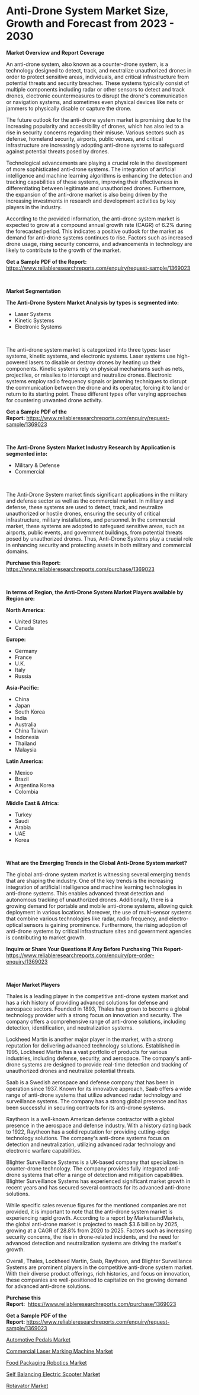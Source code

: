 <p><h1>Anti-Drone System Market Size, Growth and Forecast from 2023 - 2030</h1></p><p><strong>Market Overview and Report Coverage</strong></p>
<p><p>An anti-drone system, also known as a counter-drone system, is a technology designed to detect, track, and neutralize unauthorized drones in order to protect sensitive areas, individuals, and critical infrastructure from potential threats and security breaches. These systems typically consist of multiple components including radar or other sensors to detect and track drones, electronic countermeasures to disrupt the drone's communication or navigation systems, and sometimes even physical devices like nets or jammers to physically disable or capture the drone.</p><p>The future outlook for the anti-drone system market is promising due to the increasing popularity and accessibility of drones, which has also led to a rise in security concerns regarding their misuse. Various sectors such as defense, homeland security, airports, public venues, and critical infrastructure are increasingly adopting anti-drone systems to safeguard against potential threats posed by drones.</p><p>Technological advancements are playing a crucial role in the development of more sophisticated anti-drone systems. The integration of artificial intelligence and machine learning algorithms is enhancing the detection and tracking capabilities of these systems, improving their effectiveness in differentiating between legitimate and unauthorized drones. Furthermore, the expansion of the anti-drone market is also being driven by the increasing investments in research and development activities by key players in the industry.</p><p>According to the provided information, the anti-drone system market is expected to grow at a compound annual growth rate (CAGR) of 6.2% during the forecasted period. This indicates a positive outlook for the market as demand for anti-drone systems continues to rise. Factors such as increased drone usage, rising security concerns, and advancements in technology are likely to contribute to the growth of the market.</p></p>
<p><strong>Get a Sample PDF of the Report:</strong> <a href="https://www.reliableresearchreports.com/enquiry/request-sample/1369023">https://www.reliableresearchreports.com/enquiry/request-sample/1369023</a></p>
<p>&nbsp;</p>
<p><strong>Market Segmentation</strong></p>
<p><strong>The Anti-Drone System Market Analysis by types is segmented into:</strong></p>
<p><ul><li>Laser Systems</li><li>Kinetic Systems</li><li>Electronic Systems</li></ul></p>
<p>&nbsp;</p>
<p><p>The anti-drone system market is categorized into three types: laser systems, kinetic systems, and electronic systems. Laser systems use high-powered lasers to disable or destroy drones by heating up their components. Kinetic systems rely on physical mechanisms such as nets, projectiles, or missiles to intercept and neutralize drones. Electronic systems employ radio frequency signals or jamming techniques to disrupt the communication between the drone and its operator, forcing it to land or return to its starting point. These different types offer varying approaches for countering unwanted drone activity.</p></p>
<p><strong>Get a Sample PDF of the Report:</strong>&nbsp;<a href="https://www.reliableresearchreports.com/enquiry/request-sample/1369023">https://www.reliableresearchreports.com/enquiry/request-sample/1369023</a></p>
<p>&nbsp;</p>
<p><strong>The Anti-Drone System Market Industry Research by Application is segmented into:</strong></p>
<p><ul><li>Military & Defense</li><li>Commercial</li></ul></p>
<p>&nbsp;</p>
<p><p>The Anti-Drone System market finds significant applications in the military and defense sector as well as the commercial market. In military and defense, these systems are used to detect, track, and neutralize unauthorized or hostile drones, ensuring the security of critical infrastructure, military installations, and personnel. In the commercial market, these systems are adopted to safeguard sensitive areas, such as airports, public events, and government buildings, from potential threats posed by unauthorized drones. Thus, Anti-Drone Systems play a crucial role in enhancing security and protecting assets in both military and commercial domains.</p></p>
<p><strong>Purchase this Report:</strong>&nbsp; <a href="https://www.reliableresearchreports.com/purchase/1369023">https://www.reliableresearchreports.com/purchase/1369023</a></p>
<p>&nbsp;</p>
<p><strong>In terms of Region, the Anti-Drone System Market Players available by Region are:</strong></p>
<p>
    <p> <strong> North America: </strong>
        <ul>
            <li>United States</li>
            <li>Canada</li>
        </ul>
        </p> 
    <p> <strong> Europe: </strong>
        <ul>
            <li>Germany</li>
            <li>France</li>
            <li>U.K.</li>
            <li>Italy</li>
            <li>Russia</li>
        </ul>
        </p> 
    <p> <strong> Asia-Pacific: </strong>
        <ul>
            <li>China</li>
            <li>Japan</li>
            <li>South Korea</li>
            <li>India</li>
            <li>Australia</li>
            <li>China Taiwan</li>
            <li>Indonesia</li>
            <li>Thailand</li>
            <li>Malaysia</li>
        </ul>
        </p> 
    <p> <strong> Latin America: </strong>
        <ul>
            <li>Mexico</li>
            <li>Brazil</li>
            <li>Argentina Korea</li>
            <li>Colombia</li>
        </ul>
        </p> 
    <p> <strong> Middle East & Africa: </strong>
        <ul>
            <li>Turkey</li>
            <li>Saudi</li>
            <li>Arabia</li>
            <li>UAE</li>
            <li>Korea</li>
        </ul>
    </p>
    </p>
<p>&nbsp;</p>
<p><strong>What are the Emerging Trends in the Global Anti-Drone System market?</strong></p>
<p><p>The global anti-drone system market is witnessing several emerging trends that are shaping the industry. One of the key trends is the increasing integration of artificial intelligence and machine learning technologies in anti-drone systems. This enables advanced threat detection and autonomous tracking of unauthorized drones. Additionally, there is a growing demand for portable and mobile anti-drone systems, allowing quick deployment in various locations. Moreover, the use of multi-sensor systems that combine various technologies like radar, radio frequency, and electro-optical sensors is gaining prominence. Furthermore, the rising adoption of anti-drone systems by critical infrastructure sites and government agencies is contributing to market growth.</p></p>
<p><strong>Inquire or Share Your Questions If Any Before Purchasing This Report</strong>- <a href="https://www.reliableresearchreports.com/enquiry/pre-order-enquiry/1369023">https://www.reliableresearchreports.com/enquiry/pre-order-enquiry/1369023</a></p>
<p>&nbsp;</p>
<p><strong>Major Market Players</strong></p>
<p><p>Thales is a leading player in the competitive anti-drone system market and has a rich history of providing advanced solutions for defense and aerospace sectors. Founded in 1893, Thales has grown to become a global technology provider with a strong focus on innovation and security. The company offers a comprehensive range of anti-drone solutions, including detection, identification, and neutralization systems.</p><p>Lockheed Martin is another major player in the market, with a strong reputation for delivering advanced technology solutions. Established in 1995, Lockheed Martin has a vast portfolio of products for various industries, including defense, security, and aerospace. The company's anti-drone systems are designed to provide real-time detection and tracking of unauthorized drones and neutralize potential threats.</p><p>Saab is a Swedish aerospace and defense company that has been in operation since 1937. Known for its innovative approach, Saab offers a wide range of anti-drone systems that utilize advanced radar technology and surveillance systems. The company has a strong global presence and has been successful in securing contracts for its anti-drone systems.</p><p>Raytheon is a well-known American defense contractor with a global presence in the aerospace and defense industry. With a history dating back to 1922, Raytheon has a solid reputation for providing cutting-edge technology solutions. The company's anti-drone systems focus on detection and neutralization, utilizing advanced radar technology and electronic warfare capabilities.</p><p>Blighter Surveillance Systems is a UK-based company that specializes in counter-drone technology. The company provides fully integrated anti-drone systems that offer a range of detection and mitigation capabilities. Blighter Surveillance Systems has experienced significant market growth in recent years and has secured several contracts for its advanced anti-drone solutions.</p><p>While specific sales revenue figures for the mentioned companies are not provided, it is important to note that the anti-drone system market is experiencing rapid growth. According to a report by MarketsandMarkets, the global anti-drone market is projected to reach $3.6 billion by 2025, growing at a CAGR of 28.8% from 2020 to 2025. Factors such as increasing security concerns, the rise in drone-related incidents, and the need for advanced detection and neutralization systems are driving the market's growth.</p><p>Overall, Thales, Lockheed Martin, Saab, Raytheon, and Blighter Surveillance Systems are prominent players in the competitive anti-drone system market. With their diverse product offerings, rich histories, and focus on innovation, these companies are well-positioned to capitalize on the growing demand for advanced anti-drone solutions.</p></p>
<p><strong>Purchase this Report:</strong>&nbsp;&nbsp;<a href="https://www.reliableresearchreports.com/purchase/1369023">https://www.reliableresearchreports.com/purchase/1369023</a></p>
<p></p>
<p><strong>Get a Sample PDF of the Report:</strong>&nbsp;<a href="https://www.reliableresearchreports.com/enquiry/request-sample/1369023">https://www.reliableresearchreports.com/enquiry/request-sample/1369023</a></p>
<p><p><a href="https://medium.com/@joanobrien1990/automotive-pedals-market-size-growth-forecast-2023-2030-c8c708381ef9">Automotive Pedals Market</a></p><p><a href="https://github.com/FassouRP/Market-Research-Report-List-1/blob/main/commercial-laser-marking-machine-market.md">Commercial Laser Marking Machine Market</a></p><p><a href="https://www.linkedin.com/pulse/food-packaging-robotics-market-research-report-provides-thorough-ql4cf/">Food Packaging Robotics Market</a></p><p><a href="https://github.com/rexevange/Market-Research-Report-List-1/blob/main/self-balancing-electric-scooter-market.md">Self Balancing Electric Scooter Market</a></p><p><a href="https://www.linkedin.com/pulse/rotavator-market-research-report-provides-thorough-industry-8f2bf/">Rotavator Market</a></p></p>